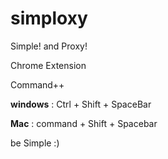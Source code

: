 # simploxy

Simple! and Proxy! 

Chrome Extension

Command++

**windows** : Ctrl + Shift + SpaceBar

**Mac** : command + Shift + Spacebar



be Simple :)
